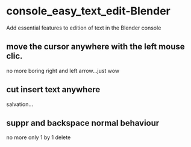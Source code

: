 # console_easy_text_edit-Blender
Add essential features to edition of text in the Blender console

## move the cursor anywhere with the left mouse clic.
no more boring right and left arrow...just wow
## cut insert text anywhere
salvation...
## suppr and backspace normal behaviour
no more only 1 by 1 delete


